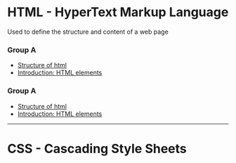 <h1>HTML - HyperText Markup Language</h1>
<div>Used to define the structure and content of a web page</div>
<h3>Group A</h3>
<ul>
  <li> <a href="https://github.com/LesleyBonyo/WebDevJan2025/blob/main/Group%20A/structure.html">Structure of html</a></li>
  <li><a href="">Introduction: HTML elements</a></li>
</ul>
<h3>Group A</h3>
<ul>
  <li> <a href="https://github.com/LesleyBonyo/WebDevJan2025/blob/main/Group%20B/structure.html">Structure of html</a></li>
  <li><a href="">Introduction: HTML elements</a></li>
</ul>
<hr>
<h1>CSS - Cascading Style Sheets</h1>

